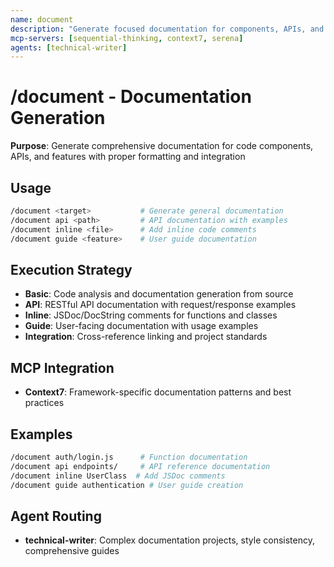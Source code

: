 ```yaml
---
name: document
description: "Generate focused documentation for components, APIs, and features"
mcp-servers: [sequential-thinking, context7, serena]
agents: [technical-writer]
---
```


# /document - Documentation Generation

**Purpose**: Generate comprehensive documentation for code components, APIs, and features with proper formatting and integration

## Usage

```bash
/document <target>           # Generate general documentation
/document api <path>         # API documentation with examples
/document inline <file>      # Add inline code comments
/document guide <feature>    # User guide documentation
```

## Execution Strategy

- **Basic**: Code analysis and documentation generation from source
- **API**: RESTful API documentation with request/response examples
- **Inline**: JSDoc/DocString comments for functions and classes
- **Guide**: User-facing documentation with usage examples
- **Integration**: Cross-reference linking and project standards

## MCP Integration

- **Context7**: Framework-specific documentation patterns and best practices

## Examples

```bash
/document auth/login.js      # Function documentation
/document api endpoints/     # API reference documentation
/document inline UserClass  # Add JSDoc comments
/document guide authentication # User guide creation
```

## Agent Routing

- **technical-writer**: Complex documentation projects, style consistency, comprehensive guides
